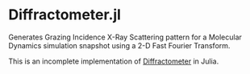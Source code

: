 # Diffractometer.jl

Generates Grazing Incidence X-Ray Scattering pattern for a Molecular Dynamics simulation snapshot using a 2-D Fast Fourier Transform. 

This is an incomplete implementation of [Diffractometer](https://www.tandfonline.com/doi/full/10.1080/08927022.2017.1296958) in Julia.
